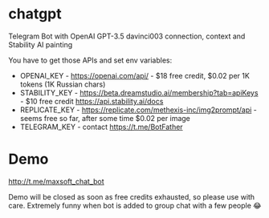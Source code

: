 # chatgpt

Telegram Bot with OpenAI GPT-3.5 davinci003 connection, context and Stability AI painting

You have to get those APIs and set env variables:

-   OPENAI_KEY - https://openai.com/api/ - $18 free credit, $0.02 per 1K tokens (1K Russian chars)
-   STABILITY_KEY - https://beta.dreamstudio.ai/membership?tab=apiKeys - $10 free credit https://api.stability.ai/docs
-   REPLICATE_KEY - https://replicate.com/methexis-inc/img2prompt/api - seems free so far, after some time $0.02 per image
-   TELEGRAM_KEY - contact https://t.me/BotFather

# Demo

http://t.me/maxsoft_chat_bot

Demo will be closed as soon as free credits exhausted, so please use with care.
Extremely funny when bot is added to group chat with a few people 😂
